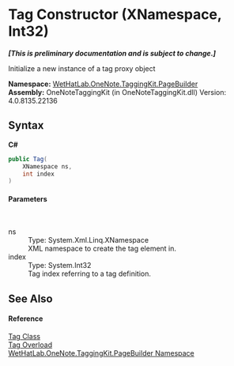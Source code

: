 # Tag Constructor (XNamespace, Int32)
 _**\[This is preliminary documentation and is subject to change.\]**_

Initialize a new instance of a tag proxy object

**Namespace:**&nbsp;<a href="56352230-71f2-f4b7-63a8-983965663af5.md">WetHatLab.OneNote.TaggingKit.PageBuilder</a><br />**Assembly:**&nbsp;OneNoteTaggingKit (in OneNoteTaggingKit.dll) Version: 4.0.8135.22136

## Syntax

**C#**<br />
``` C#
public Tag(
	XNamespace ns,
	int index
)
```


#### Parameters
&nbsp;<dl><dt>ns</dt><dd>Type: System.Xml.Linq.XNamespace<br />XML namespace to create the tag element in.</dd><dt>index</dt><dd>Type: System.Int32<br />Tag index referring to a tag definition.</dd></dl>

## See Also


#### Reference
<a href="f84aa4b9-4734-c115-b8ef-beb07a0254d1.md">Tag Class</a><br /><a href="668e8dcb-a41e-bb7c-b2e1-3a8546754486.md">Tag Overload</a><br /><a href="56352230-71f2-f4b7-63a8-983965663af5.md">WetHatLab.OneNote.TaggingKit.PageBuilder Namespace</a><br />